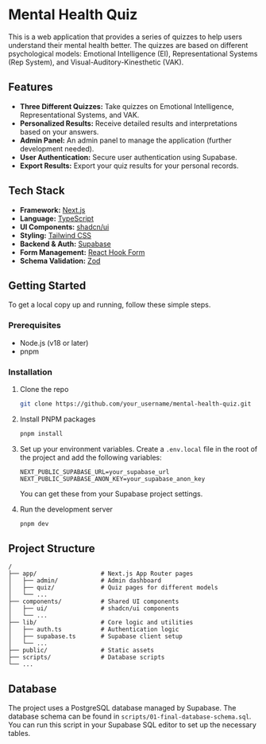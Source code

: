 # Mental Health Quiz

This is a web application that provides a series of quizzes to help users understand their mental health better. The quizzes are based on different psychological models: Emotional Intelligence (EI), Representational Systems (Rep System), and Visual-Auditory-Kinesthetic (VAK).

## Features

*   **Three Different Quizzes:** Take quizzes on Emotional Intelligence, Representational Systems, and VAK.
*   **Personalized Results:** Receive detailed results and interpretations based on your answers.
*   **Admin Panel:** An admin panel to manage the application (further development needed).
*   **User Authentication:** Secure user authentication using Supabase.
*   **Export Results:** Export your quiz results for your personal records.

## Tech Stack

*   **Framework:** [Next.js](https://nextjs.org/)
*   **Language:** [TypeScript](https://www.typescriptlang.org/)
*   **UI Components:** [shadcn/ui](https://ui.shadcn.com/)
*   **Styling:** [Tailwind CSS](https://tailwindcss.com/)
*   **Backend & Auth:** [Supabase](https://supabase.io/)
*   **Form Management:** [React Hook Form](https://react-hook-form.com/)
*   **Schema Validation:** [Zod](https://zod.dev/)

## Getting Started

To get a local copy up and running, follow these simple steps.

### Prerequisites

*   Node.js (v18 or later)
*   pnpm

### Installation

1.  Clone the repo
    ```sh
    git clone https://github.com/your_username/mental-health-quiz.git
    ```
2.  Install PNPM packages
    ```sh
    pnpm install
    ```
3.  Set up your environment variables. Create a `.env.local` file in the root of the project and add the following variables:
    ```
    NEXT_PUBLIC_SUPABASE_URL=your_supabase_url
    NEXT_PUBLIC_SUPABASE_ANON_KEY=your_supabase_anon_key
    ```
    You can get these from your Supabase project settings.

4.  Run the development server
    ```sh
    pnpm dev
    ```

## Project Structure

```
/
├── app/                  # Next.js App Router pages
│   ├── admin/            # Admin dashboard
│   ├── quiz/             # Quiz pages for different models
│   └── ...
├── components/           # Shared UI components
│   ├── ui/               # shadcn/ui components
│   └── ...
├── lib/                  # Core logic and utilities
│   ├── auth.ts           # Authentication logic
│   ├── supabase.ts       # Supabase client setup
│   └── ...
├── public/               # Static assets
├── scripts/              # Database scripts
└── ...
```

## Database

The project uses a PostgreSQL database managed by Supabase. The database schema can be found in `scripts/01-final-database-schema.sql`. You can run this script in your Supabase SQL editor to set up the necessary tables.

